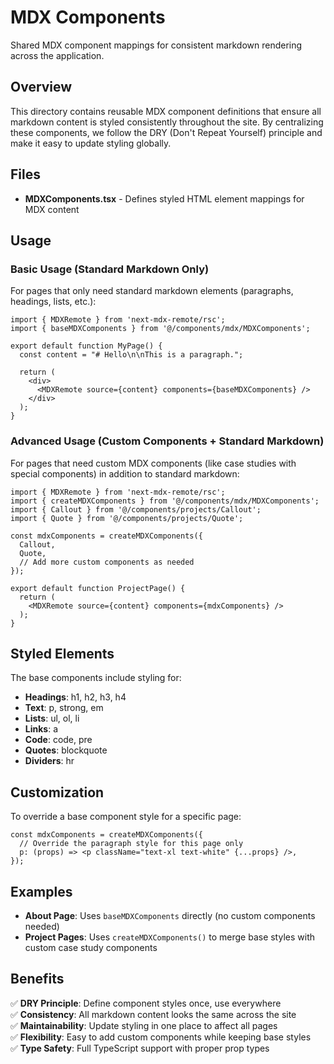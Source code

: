 # MDX Components

Shared MDX component mappings for consistent markdown rendering across the application.

## Overview

This directory contains reusable MDX component definitions that ensure all markdown content is styled consistently throughout the site. By centralizing these components, we follow the DRY (Don't Repeat Yourself) principle and make it easy to update styling globally.

## Files

- **MDXComponents.tsx** - Defines styled HTML element mappings for MDX content

## Usage

### Basic Usage (Standard Markdown Only)

For pages that only need standard markdown elements (paragraphs, headings, lists, etc.):

```tsx
import { MDXRemote } from 'next-mdx-remote/rsc';
import { baseMDXComponents } from '@/components/mdx/MDXComponents';

export default function MyPage() {
  const content = "# Hello\n\nThis is a paragraph.";
  
  return (
    <div>
      <MDXRemote source={content} components={baseMDXComponents} />
    </div>
  );
}
```

### Advanced Usage (Custom Components + Standard Markdown)

For pages that need custom MDX components (like case studies with special components) in addition to standard markdown:

```tsx
import { MDXRemote } from 'next-mdx-remote/rsc';
import { createMDXComponents } from '@/components/mdx/MDXComponents';
import { Callout } from '@/components/projects/Callout';
import { Quote } from '@/components/projects/Quote';

const mdxComponents = createMDXComponents({
  Callout,
  Quote,
  // Add more custom components as needed
});

export default function ProjectPage() {
  return (
    <MDXRemote source={content} components={mdxComponents} />
  );
}
```

## Styled Elements

The base components include styling for:

- **Headings**: h1, h2, h3, h4
- **Text**: p, strong, em
- **Lists**: ul, ol, li
- **Links**: a
- **Code**: code, pre
- **Quotes**: blockquote
- **Dividers**: hr

## Customization

To override a base component style for a specific page:

```tsx
const mdxComponents = createMDXComponents({
  // Override the paragraph style for this page only
  p: (props) => <p className="text-xl text-white" {...props} />,
});
```

## Examples

- **About Page**: Uses `baseMDXComponents` directly (no custom components needed)
- **Project Pages**: Uses `createMDXComponents()` to merge base styles with custom case study components

## Benefits

✅ **DRY Principle**: Define component styles once, use everywhere  
✅ **Consistency**: All markdown content looks the same across the site  
✅ **Maintainability**: Update styling in one place to affect all pages  
✅ **Flexibility**: Easy to add custom components while keeping base styles  
✅ **Type Safety**: Full TypeScript support with proper prop types
